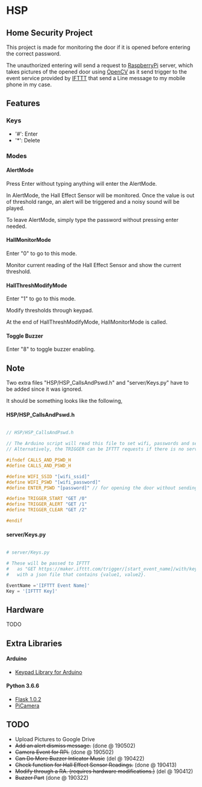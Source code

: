 # HSP

## Home Security Project
This project is made for monitoring the door if it is opened before entering the correct password.

The unauthorized entering will send a request to [RaspberryPi](https://www.raspberrypi.org/) server, which takes pictures of the opened door using [OpenCV](https://opencv.org/) as it send trigger to the event service provided by [IFTTT](https://ifttt.com/maker_webhooks) that send a Line message to my mobile phone in my case.


## Features
### Keys
* '#': Enter
* '*': Delete

### Modes
#### AlertMode
Press Enter without typing anything will enter the AlertMode.

In AlertMode, the Hall Effect Sensor will be monitored. Once the value is out of threshold range, an alert will be triggered and a noisy sound will be played.

To leave AlertMode, simply type the password without pressing enter needed.


#### HallMonitorMode
Enter "0" to go to this mode.

Monitor current reading of the Hall Effect Sensor and show the current threshold.


#### HallThreshModifyMode
Enter "1" to go to this mode.

Modify thresholds through keypad.

At the end of HallThreshModifyMode, HallMonitorMode is called.


#### Toggle Buzzer
Enter "8" to toggle buzzer enabling.


## Note
Two extra files "HSP/HSP_CallsAndPswd.h" and "server/Keys.py" have to be added since it was ignored.

It should be something looks like the following, 


#### HSP/HSP_CallsAndPswd.h
``` C++

// HSP/HSP_CallsAndPswd.h

// The Arduino script will read this file to set wifi, passwords and send proper request to the server.
// Alternatively, the TRIGGER can be IFTTT requests if there is no server envolved.

#ifndef CALLS_AND_PSWD_H
#define CALLS_AND_PSWD_H

#define WIFI_SSID "[wifi_ssid]"
#define WIFI_PSWD "[wifi_password]"
#define ENTER_PSWD "[password]" // for opening the door without sending an alert

#define TRIGGER_START "GET /0"
#define TRIGGER_ALERT "GET /1"
#define TRIGGER_CLEAR "GET /2"

#endif

```

#### server/Keys.py

``` python

# server/Keys.py

# These will be passed to IFTTT 
#   as "GET https://maker.ifttt.com/trigger/[start_event_name]/with/key/[key]"
#   with a json file that contains {value1, value2}.

EventName ='[IFTTT Event Name]'
Key = '[IFTTT Key]'

```

## Hardware 
TODO

## Extra Libraries
#### Arduino
* [Keypad Library for Arduino](https://playground.arduino.cc/Code/Keypad/)
#### Python 3.6.6
* [Flask 1.0.2](http://flask.pocoo.org/)
* [PiCamera](https://picamera.readthedocs.io/en/release-1.13/#)

## TODO
* Upload Pictures to Google Drive
* ~~Add an alert dismiss message.~~ (done @ 190502)
* ~~Camera Event for RPi.~~ (done @ 190502)
* ~~Can Do More Buzzer Inticator Music~~ (del @ 190422)
* ~~Check function for Hall Effect Sensor Readings.~~ (done @ 190413)
* ~~Modify through a RA. (requires hardware modifications.)~~ (del @ 190412)
* ~~Buzzer Part~~ (done @ 190322)

